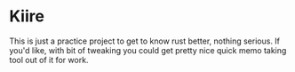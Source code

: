 # Kiire

This is just a practice project to get to know rust better, nothing serious.
If you'd like, with bit of tweaking you could get pretty nice quick memo taking
tool out of it for work.

